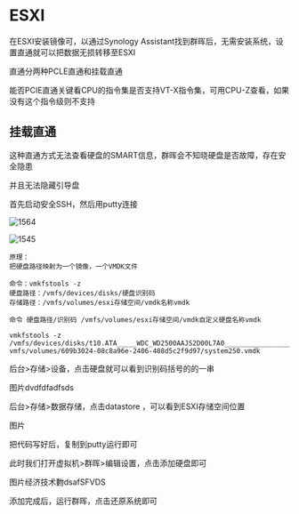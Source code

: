 # ESXI

在ESXI安装镜像可，以通过Synology Assistant找到群晖后，无需安装系统，设置直通就可以把数据无损转移至ESXI

直通分两种PCLE直通和挂载直通

能否PCIE直通关键看CPU的指令集是否支持VT-X指令集，可用CPU-Z查看，如果没有这个指令级则不支持

## 挂载直通

这种直通方式无法查看硬盘的SMART信息，群晖会不知晓硬盘是否故障，存在安全隐患

并且无法隐藏引导盘

首先启动安全SSH，然后用putty连接

![1564](https://user-images.githubusercontent.com/59044398/118191537-4fed6d00-b477-11eb-8213-830df491cdbb.PNG)

![1545](https://user-images.githubusercontent.com/59044398/118191662-81663880-b477-11eb-9aba-7b5ac1fa2025.PNG)

```
原理：
把硬盘路径映射为一个镜像，一个VMDK文件

命令：vmkfstools -z
硬盘路径：/vmfs/devices/disks/硬盘识别码
存储路径：/vmfs/volumes/esxi存储空间/vmdk名称vmdk

命令 硬盘路径/识别码 /vmfs/volumes/esxi存储空间/vmdk自定义硬盘名称vmdk

```

```
vmkfstools -z /vmfs/devices/disks/t10.ATA_____WDC_WD2500AAJS2D00L7A0___________________________11H600601937 vmfs/volumes/609b3024-08c8a96e-2406-408d5c2f9d97/system250.vmdk
```

后台>存储>设备，点击硬盘就可以看到识别码括号的的一串

图片dvdfdfadfsds

后台>存储>数据存储，点击datastore ，可以看到ESXI存储空间位置

图片



把代码写好后，复制到putty运行即可

此时我们打开虚拟机>群晖>编辑设置，点击添加硬盘即可

图片经济技术覅dsafSFVDS



添加完成后，运行群晖，点击还原系统即可

